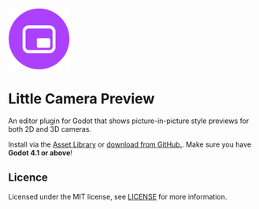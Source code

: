 <img src="logo.png" width="125">

# Little Camera Preview

An editor plugin for Godot that shows picture-in-picture style previews for both 2D and 3D cameras.

Install via the [Asset Library](#) or [download from GitHub.](#). Make sure you have **Godot 4.1 or above**!

## Licence

Licensed under the MIT license, see [LICENSE](./LICENCE) for more information.
